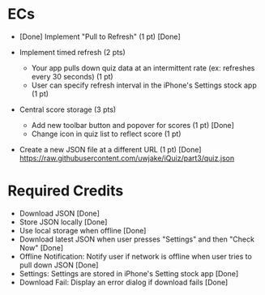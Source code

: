 # ECs

- [Done] Implement "Pull to Refresh" (1 pt) [Done]
- Implement timed refresh (2 pts)
    - Your app pulls down quiz data at an intermittent rate (ex: refreshes every 30 seconds) (1 pt)
    - User can specify refresh interval in the iPhone's Settings stock app (1 pt)
- Central score storage (3 pts)

    - Add new toolbar button and popover for scores (1 pt) [Done]
    - Change icon in quiz list to reflect score (1 pt)
- Create a new JSON file at a different URL (1 pt)  [Done]
    https://raw.githubusercontent.com/uwjake/iQuiz/part3/quiz.json

# Required Credits

- Download JSON [Done]
- Store JSON locally  [Done]
- Use local storage when offline  [Done]
- Download latest JSON when user presses "Settings" and then "Check Now" [Done]
- Offline Notification: Notify user if network is offline when user tries to pull down JSON  [Done]
- Settings: Settings are stored in iPhone's Setting stock app [Done]
- Download Fail: Display an error dialog if download fails  [Done]
